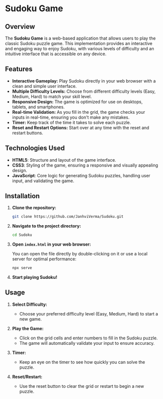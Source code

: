 # Sudoku Game

## Overview

The **Sudoku Game** is a web-based application that allows users to play the classic Sudoku puzzle game. This implementation provides an interactive and engaging way to enjoy Sudoku, with various levels of difficulty and an intuitive interface that is accessible on any device.

## Features

- **Interactive Gameplay:** Play Sudoku directly in your web browser with a clean and simple user interface.
- **Multiple Difficulty Levels:** Choose from different difficulty levels (Easy, Medium, Hard) to match your skill level.
- **Responsive Design:** The game is optimized for use on desktops, tablets, and smartphones.
- **Real-time Validation:** As you fill in the grid, the game checks your inputs in real-time, ensuring you don't make any mistakes.
- **Timer:** Keep track of the time it takes to solve each puzzle.
- **Reset and Restart Options:** Start over at any time with the reset and restart buttons.

## Technologies Used

- **HTML5**: Structure and layout of the game interface.
- **CSS3**: Styling of the game, ensuring a responsive and visually appealing design.
- **JavaScript**: Core logic for generating Sudoku puzzles, handling user input, and validating the game.

## Installation

1. **Clone the repository:**

   ```bash
   git clone https://github.com/JanhviVerma/Sudoku.git
   ```

2. **Navigate to the project directory:**

   ```bash
   cd Sudoku
   ```

3. **Open `index.html` in your web browser:**

   You can open the file directly by double-clicking on it or use a local server for optimal performance:

   ```bash
   npx serve
   ```

4. **Start playing Sudoku!**

## Usage

1. **Select Difficulty:**
   - Choose your preferred difficulty level (Easy, Medium, Hard) to start a new game.

2. **Play the Game:**
   - Click on the grid cells and enter numbers to fill in the Sudoku puzzle.
   - The game will automatically validate your input to ensure accuracy.

3. **Timer:**
   - Keep an eye on the timer to see how quickly you can solve the puzzle.

4. **Reset/Restart:**
   - Use the reset button to clear the grid or restart to begin a new puzzle.
